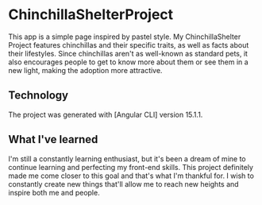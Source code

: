 # ChinchillaShelterProject

This app is a simple page inspired by pastel style.
My ChinchillaShelter Project features chinchillas and their specific traits, as well as facts about their lifestyles. Since chinchillas aren't as well-known as standard pets, it also encourages people to get to know more about them or see them in a new light, making the adoption more attractive.

## Technology

The project was generated with [Angular CLI] version 15.1.1.

## What I've learned

I'm still a constantly learning enthusiast, but it's been a dream of mine to continue learning and perfecting my front-end skills. This project definitely made me come closer to this goal and that's what I'm thankful for. I wish to constantly create new things that'll allow me to reach new heights and inspire both me and people.
